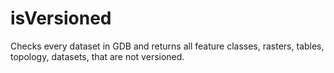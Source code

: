 # isVersioned
Checks every dataset in GDB and returns all feature classes, rasters, tables, topology, datasets, that are not versioned. 
